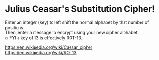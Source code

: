 # Julius Ceasar's Substitution Cipher!
Enter an integer (key) to left shift the normal alphabet by that number of positions.  
Then, enter a message to encrypt using your new cipher alphabet.  
🔥 FYI a key of 13 is effectively ROT-13.  
  
https://en.wikipedia.org/wiki/Caesar_cipher  
https://en.wikipedia.org/wiki/ROT13
